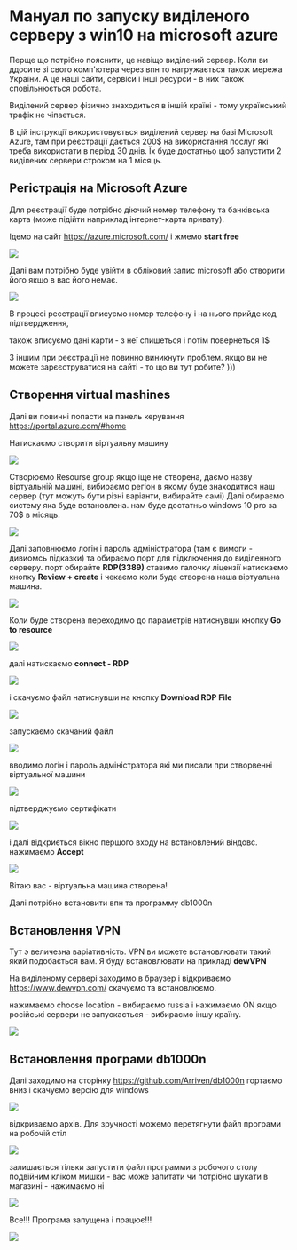 # Мануал по запуску виділеного серверу з win10 на microsoft azure

Перще що потрібно пояснити, це навіщо виділений сервер. Коли ви ддосите зі свого комп'ютера 
через впн то нагружається також мережа України. А це наші сайти, сервіси і інші ресурси - в них також сповільнюється робота.

Виділений сервер фізично знаходиться в іншій країні - тому український трафік не чіпається.

В цій інструкції використовується виділений сервер на базі Microsoft Azure, там при реєстрації дається 200$ на використання послуг які треба використати в період 30 днів. 
Їх буде достатньо щоб запустити 2 виділених сервери строком на 1 місяць.

## Регістрація на Microsoft Azure

Для реєстрації буде потрібно діючий номер телефону та банківська карта (може підійти наприклад інтернет-карта привату).

Ідемо на сайт https://azure.microsoft.com/ і жмемо **start free**

<img src="azure-vpn-ua-images/Screenshot_1.png">

Далі вам потрібно буде увійти в обліковий запис microsoft або створити його якщо в вас його немає. 

<img src="azure-vpn-ua-images/Screenshot_2.png">

В процесі реєстрації вписуємо номер телефону і на нього прийде код підтвердження,

також вписуємо дані карти - з неї спишеться і потім повернеться 1$

З іншим при реєстрації не повинно виникнути проблем. якщо ви не можете зарєєструватися на сайті - то що ви тут робите? )))

## Створення virtual mashines

Далі ви повинні попасти на панель керування https://portal.azure.com/#home

Натискаємо створити віртуальну машину

<img src="azure-vpn-ua-images/Screenshot_3.png">

Створюємо Resourse group якщо іще не створена, даємо назву віртуальній машині, вибираємо регіон в якому буде знаходитися наш сервер (тут можуть бути різні варіанти, вибирайте самі)
Далі обираємо систему яка буде встановлена. нам буде достатньо windows 10 pro за 70$ в місяць. 

<img src="azure-vpn-ua-images/Screenshot_4.png">

Далі заповнюємо логін і пароль адміністратора (там є вимоги - дивиомсь підказки) та обираємо порт для підключення до виділенного серверу. порт обирайте **RDP(3389)**
ставимо галочку ліцензії
натискаємо кнопку **Review + create**  і чекаємо коли буде створена наша віртуальна машина.

<img src="azure-vpn-ua-images/Screenshot_5.png">

Коли буде створена переходимо до параметрів натиснувши кнопку **Go to resource**

<img src="azure-vpn-ua-images/Screenshot_6.png">

далі натискаємо **connect - RDP**

<img src="azure-vpn-ua-images/Screenshot_7.png">

і скачуємо файл натиснувши на кнопку **Download RDP File**

<img src="azure-vpn-ua-images/Screenshot_8.png">

запускаємо скачаний файл 
 
 <img src="azure-vpn-ua-images/Screenshot_9.png">
 
вводимо логін і пароль адміністратора які ми писали при створвенні віртуальної машини

<img src="azure-vpn-ua-images/Screenshot_10.png">

підтверджуємо сертифікати

<img src="azure-vpn-ua-images/Screenshot_11.png">

і далі відкриється вікно першого входу на встановлений віндовс. нажимаємо **Accept**

<img src="azure-vpn-ua-images/Screenshot_12.png">

Вітаю вас - віртуальна машина створена!



Далі потрібно встановити впн та программу db1000n

## Встановлення VPN

Тут э величезна варіативність. VPN ви можете встановлювати такий який подобається вам. Я буду встановлювати на прикладі **dewVPN**

На виділеному сервері заходимо в браузер і відкриваємо https://www.dewvpn.com/ скачуємо та встановлюємо. 

нажимаємо choose location - вибираємо russia і нажимаємо ON
якщо російські сервери не запускається - вибираємо іншу країну.

<img src="azure-vpn-ua-images/Screenshot_13.png">

## Встановлення програми db1000n 

Далі заходимо на сторінку https://github.com/Arriven/db1000n гортаємо вниз і скачуємо версію для windows 

<img src="azure-vpn-ua-images/Screenshot_14.png">

відкриваємо архів. Для зручності можемо перетягнути файл програми на робочій стіл


<img src="azure-vpn-ua-images/Screenshot_15.png">


залишається тільки запустити файл программи з робочого столу подвійним кліком мишки - вас може запитати чи потрібно шукати в магазині - нажимаємо ні


<img src="azure-vpn-ua-images/Screenshot_16.png">


Все!!! Програма запущена і працює!!!

<img src="azure-vpn-ua-images/Screenshot_17.png">

